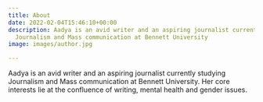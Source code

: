 ```yaml
---
title: About
date: 2022-02-04T15:46:10+00:00
description: Aadya is an avid writer and an aspiring journalist currently studying
  Journalism and Mass communication at Bennett University
image: images/author.jpg

---
```

Aadya is an avid writer and an aspiring journalist currently studying Journalism and Mass communication at Bennett University. Her core interests lie at the confluence of writing, mental health and gender issues.